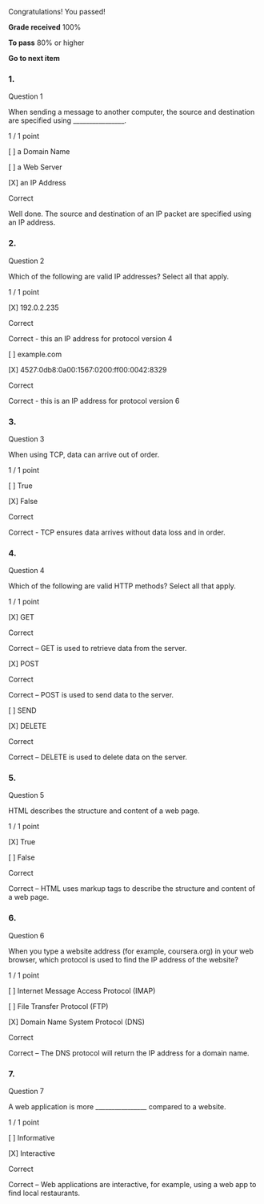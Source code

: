 Congratulations! You passed!

**Grade received** 100%

**To pass** 80% or higher

**Go to next item**

### 1.

Question 1

When sending a message to another computer, the source and destination are specified using  ________________.

1 / 1 point

[ ] a Domain Name

[ ] a Web Server

[X] an IP Address

Correct

Well done. The source and destination of an IP packet are specified using an IP address.

### 2.

Question 2

Which of the following are valid IP addresses? Select all that apply.

1 / 1 point

[X] 192.0.2.235

Correct

Correct - this an IP address for protocol version 4

[ ] example.com

[X] 4527:0db8:0a00:1567:0200:ff00:0042:8329

Correct

Correct - this is an IP address for protocol version 6

### 3.

Question 3

When using TCP, data can arrive out of order.

1 / 1 point

[ ] True

[X] False

Correct

Correct - TCP ensures data arrives without data loss and in order.

### 4.

Question 4

Which of the following are valid HTTP methods? Select all that apply.

1 / 1 point

[X] GET

Correct

Correct – GET is used to retrieve data from the server.

[X] POST

Correct

Correct – POST is used to send data to the server.

[ ] SEND

[X] DELETE

Correct

Correct – DELETE is used to delete data on the server.

### 5.

Question 5

HTML describes the structure and content of a web page.

1 / 1 point

[X] True

[ ] False

Correct

Correct – HTML uses markup tags to describe the structure and content of a web page.

### 6.

Question 6

When you type a website address (for example, coursera.org) in your web browser, which protocol is used to find the IP address of the website?

1 / 1 point

[ ] Internet Message Access Protocol (IMAP)

[ ] File Transfer Protocol (FTP)

[X] Domain Name System Protocol (DNS)

Correct

Correct – The DNS protocol will return the IP address for a domain name.

### 7.

Question 7

A web application is more ________________ compared to a website.

1 / 1 point

[ ] Informative

[X] Interactive

Correct

Correct – Web applications are interactive, for example, using a web app to find local restaurants.
